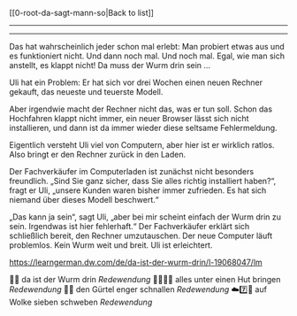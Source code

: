 [[0-root-da-sagt-mann-so|Back to list]]

---
---

Das hat wahrscheinlich jeder schon mal erlebt: Man probiert etwas aus und es funktioniert nicht. Und dann noch mal. Und noch mal. Egal, wie man sich anstellt, es klappt nicht! Da muss der Wurm drin sein …
  
Uli hat ein Problem: Er hat sich vor drei Wochen einen neuen Rechner gekauft, das neueste und teuerste Modell. 

Aber irgendwie macht der Rechner nicht das, was er tun soll. Schon das Hochfahren klappt nicht immer, ein neuer Browser lässt sich nicht installieren, und dann ist da immer wieder diese seltsame Fehlermeldung. 

Eigentlich versteht Uli viel von Computern, aber hier ist er wirklich ratlos. Also bringt er den Rechner zurück in den Laden. 

Der Fachverkäufer im Computerladen ist zunächst nicht besonders freundlich. „Sind Sie ganz sicher, dass Sie alles richtig installiert haben?“, fragt er Uli, „unsere Kunden waren bisher immer zufrieden. Es hat sich niemand über dieses Modell beschwert.“ 

„Das kann ja sein“, sagt Uli, „aber bei mir scheint einfach der Wurm drin zu sein. Irgendwas ist hier fehlerhaft.“ Der Fachverkäufer erklärt sich schließlich bereit, den Rechner umzutauschen. Der neue Computer läuft problemlos. Kein Wurm weit und breit. Uli ist erleichtert.

https://learngerman.dw.com/de/da-ist-der-wurm-drin/l-19068047/lm

🐛🚫 da ist der Wurm drin *Redewendung*
🎩🧩🤹‍♂️ alles unter einen Hut bringen *Redewendung*
👖🤏 den Gürtel enger schnallen *Redewendung*
☁️7️⃣🥰 auf Wolke sieben schweben *Redewendung*
